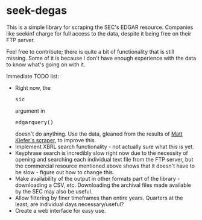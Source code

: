 # seek-degas

This is a simple library for scraping the SEC's EDGAR resource. Companies like seekinf charge for full access to the data, despite it being free on their FTP server.

Feel free to contribute; there is quite a bit of functionality that is still missing. Some of it is because I don't have enough experience with the data to know what's going on with it.

Immediate TODO list:
- Right now, the <pre>sic</pre> argument in <pre>edgarquery()</pre> doesn't do anything. Use the data, gleaned from the results of <a href="https://github.com/mattkiefer/sec-sic-scraper/blob/master/scraper.py">Matt Kiefer's scraper</a>, to improve this.
- Implement XBRL search functionality - not actually sure what this is yet.
- Keyphrase search is incredibly slow right now due to the necessity of opening and searching each individual text file from the FTP server, but the commercial resource mentioned above shows that it doesn't have to be slow - figure out how to change this. 
- Make availability of the output in other formats part of the library - downloading a CSV, etc. Downloading the archival files made available by the SEC may also be useful.
- Allow filtering by finer timeframes than entire years. Quarters at the least; are individual days necessary/useful?
- Create a web interface for easy use.
